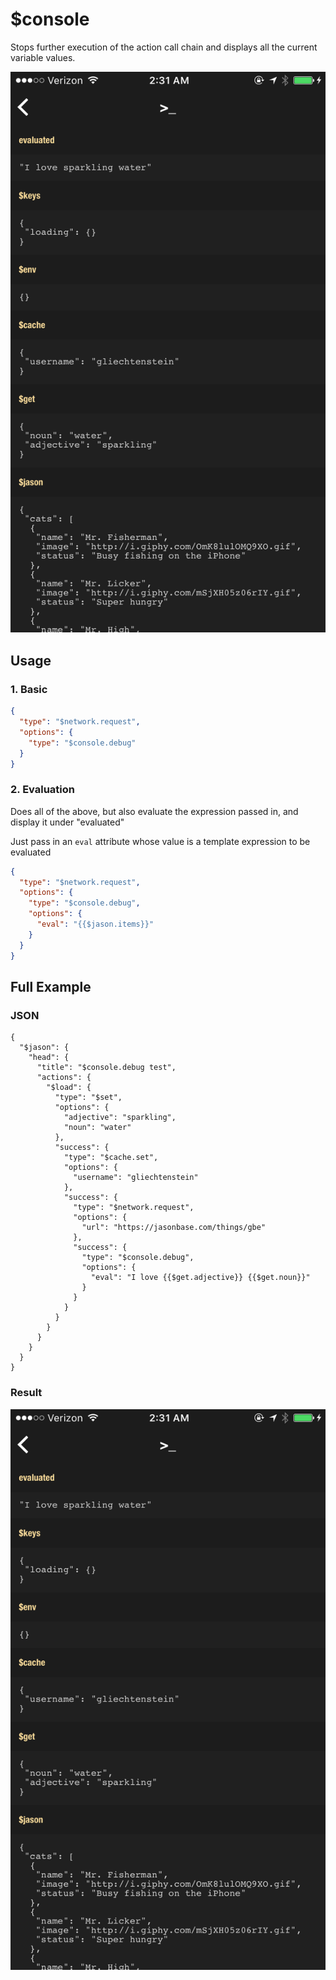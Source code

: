 # $console

Stops further execution of the action call chain and displays all the current variable values.

![console](https://raw.githubusercontent.com/gliechtenstein/images/master/console.png)

## Usage

### 1. Basic

```json
{
  "type": "$network.request",
  "options": {
    "type": "$console.debug"
  }
}
```


### 2. Evaluation
Does all of the above, but also evaluate the expression passed in, and display it under "evaluated"

Just pass in an `eval` attribute whose value is a template expression to be evaluated

```json
{
  "type": "$network.request",
  "options": {
    "type": "$console.debug",
    "options": {
      "eval": "{{$jason.items}}"
    }
  }
}
```


## Full Example

### JSON

```
{
  "$jason": {
    "head": {
      "title": "$console.debug test",
      "actions": {
        "$load": {
          "type": "$set",
          "options": {
            "adjective": "sparkling",
            "noun": "water"
          },
          "success": {
            "type": "$cache.set",
            "options": {
              "username": "gliechtenstein"
            },
            "success": {
              "type": "$network.request",
              "options": {
                "url": "https://jasonbase.com/things/gbe"
              },
              "success": {
                "type": "$console.debug",
                "options": {
                  "eval": "I love {{$get.adjective}} {{$get.noun}}"
                }
              }
            }
          }
        }
      }
    }
  }
}
```

### Result

![console](https://raw.githubusercontent.com/gliechtenstein/images/master/console.png)
